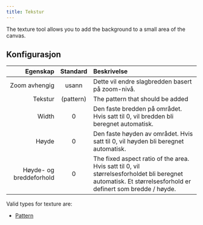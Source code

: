 ```yaml
---
title: Tekstur
---
```


The texture tool allows you to add the background to a small area of the canvas.

## Konfigurasjon

|                Egenskap |           Standard           | Beskrivelse                                                                                                                                                                                                |
| ----------------------: | :--------------------------: | :--------------------------------------------------------------------------------------------------------------------------------------------------------------------------------------------------------- |
|           Zoom avhengig |             usann            | Dette vil endre slagbredden basert på zoom-nivå.                                                                                                                                           |
|                 Tekstur | (pattern) | The pattern that should be added                                                                                                                                                                           |
|                   Width |               0              | Den faste bredden på området. Hvis satt til 0, vil bredden bli beregnet automatisk.                                                                                        |
|                   Høyde |               0              | Den faste høyden av området. Hvis satt til 0, vil høyden bli beregnet automatisk.                                                                                          |
| Høyde- og breddeforhold |               0              | The fixed aspect ratio of the area. Hvis satt til 0, vil størrelsesforholdet bli beregnet automatisk. Et størrelsesforhold er definert som bredde / høyde. |

Valid types for texture are:

- [Pattern](../../background#pattern)
